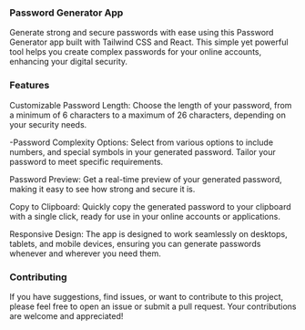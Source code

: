 ###  Password Generator App

   Generate strong and secure passwords with ease using this Password Generator app built with Tailwind CSS and React. This simple yet powerful tool helps you create 
    complex passwords for your online accounts, enhancing your digital security.

 ### Features 
Customizable Password Length: Choose the length of your password, from a minimum of 6 characters to a maximum of 26 characters, depending on your security needs.

 -Password Complexity Options: Select from various options to include numbers, and special symbols in your generated password. 
    Tailor your password to meet specific requirements.

Password Preview: Get a real-time preview of your generated password, making it easy to see how strong and secure it is.

Copy to Clipboard: Quickly copy the generated password to your clipboard with a single click, ready for use in your online accounts or applications.

Responsive Design: The app is designed to work seamlessly on desktops, tablets, and mobile devices, ensuring you can generate passwords whenever and wherever you need them.


 ### Contributing
If you have suggestions, find issues, or want to contribute to this project, please feel free to open an issue or submit a pull request. Your contributions are welcome and appreciated!
